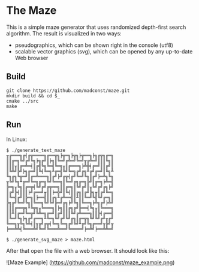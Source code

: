 # The Maze #

This is a simple maze generator that uses randomized depth-first search algorithm. The result is visualized in two ways:

* pseudographics, which can be shown right in the console (utf8)
* scalable vector graphics (svg), which can be opened by any up-to-date Web browser

## Build ##

```
git clone https://github.com/madconst/maze.git
mkdir build && cd $_
cmake ../src
make
```

## Run ##

In Linux:

```
$ ./generate_text_maze
╥╔═══╗╔╡╔╦════╗╔══╦╗╞╦═╗╞╦╗╞╦══╗╞╗╔╦╗╔═╗
║║╔═╗╚╝╔╝╚╗╞╗╔╝║╞╗║╚═╝╔╩═╝╚═╝╥╔╩═╝║║║╚╗║
║║║╥║╔═╩═╡║╔╣╚╗╚═╣╚═╗╥║╔═══╗╞╩╬╡╔═╝║║╔╝║
║╚╩╝╠╝╞╗╔═╝║╚╡╚═╗╨╔═╣╚╝╚═╗╔╝╔╗╨╔╝╔═╝║╚╗╨
╚╗╔╗╚╦═╝║╔═╩═══╗║╔╝╞╝╔╦╡╔╝╚═╝╚╗║╔╝╞═╩╗╚╗
╥╚╝╚╗╨╔═╝╚═╗╔═╗╚╝╚══╗║╚═╝╔╗╔═╗╠╝║╔═╗╞╩═╣
╠═╗╥╚╗║╔═╦╡╚╝╔╝╔╦══╗║║╔═╗║╚╝╔╝║╥╚╝╔╝╔╗╞╝
║╔╝╠╡║║║╞╝╔══╝╥║║╞═╬╝║╚╡║║╔╗║╔╝╠╗╥║╔╝╚═╗
║╚═╣╔╝║╠═╗║╞══╣║║╔╗╨╔╩══╣║╨║║╚═╝╚╣╚╝╔═╗║
╠╗╔╝╚═╝╚╗║╚══╗╚╝╚╝╠═╝╔╗╞╝╚╗║╚══╗╞╩╗╔╝╞╩╝
║║║╔══╦╗╨╚╦╗╥╚═══╗║╞╗║║╔╗╔╝╠══╡╚╗╥║╚═══╗
║║╨║╔═╝╚═╦╝╚╩═╗╔═╝║╔╝║║║╚╝╔╩═══╗║║╠╡╔══╣
║╚═╝╚╗╞╗╔╝╔══╗╨╚═╗╚╝╔╝╚╝╔╗║╔═╦╗╚╝╚╝╔╝╥╔╝
╚══╗╥╚╗╚╩╡║╥╔╝╔╦╡╚═╗╚═╗╔╝╚╝╨╔╝╚╗╔══╝╥╠╝╥
╞══╩╩╡╚═══╩╝╚═╝╚═══╩══╝╚════╝╞═╩╝╞══╩╩═╝
```

```
$ ./generate_svg_maze > maze.html
```

After that open the file with a web browser. It should look like this:

![Maze Example]
(https://github.com/madconst/maze_example.png)

